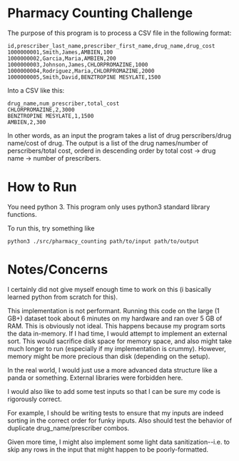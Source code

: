 # Pharmacy Counting Challenge

The purpose of this program is to process a CSV file in the following format:

```
id,prescriber_last_name,prescriber_first_name,drug_name,drug_cost
1000000001,Smith,James,AMBIEN,100
1000000002,Garcia,Maria,AMBIEN,200
1000000003,Johnson,James,CHLORPROMAZINE,1000
1000000004,Rodriguez,Maria,CHLORPROMAZINE,2000
1000000005,Smith,David,BENZTROPINE MESYLATE,1500
```

Into a CSV like this:

```
drug_name,num_prescriber,total_cost
CHLORPROMAZINE,2,3000
BENZTROPINE MESYLATE,1,1500
AMBIEN,2,300
```

In other words, as an input the program takes a list of drug perscribers/drug name/cost of drug. The output is a list of the drug names/number of perscribers/total cost, orderd in descending order by total cost -> drug name -> number of prescribers.

# How to Run

You need python 3. This program only uses python3 standard library functions.

To run this, try something like

`python3 ./src/pharmacy_counting path/to/input path/to/output`

# Notes/Concerns

I certainly did not give myself enough time to work on this (i basically learned python from scratch for this).


This implementation is not performant. Running this code on the large (1 GB+) dataset took about 6 minutes on my hardware and ran over 5 GB of RAM. This is obviously not ideal. This happens because my program sorts the data in-memory. If I had time, I would attempt to implement an external sort. This would sacrifice disk space for memory space, and also might take much longer to run (especially if my implementation is crummy). However, memory might be more precious than disk (depending on the setup). 


In the real world, I would just use a more advanced data structure like a panda or something. External libraries were forbidden here.


I would also like to add some test inputs so that I can be sure my code is rigorously correct.


For example, I should be writing tests to ensure that my inputs are indeed sorting in the correct order for funky inputs. Also should test the behavior of duplicate drug_name/prescriber combos.


Given more time, I might also implement some light data sanitization--i.e. to skip any rows in the input that might happen to be poorly-formatted.
